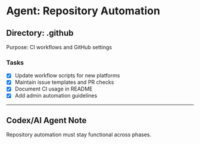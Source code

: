 # Agent: Repository Automation

## Directory: .github
Purpose: CI workflows and GitHub settings

### Tasks
- [x] Update workflow scripts for new platforms
- [x] Maintain issue templates and PR checks
- [x] Document CI usage in README
- [x] Add admin automation guidelines

---

## Codex/AI Agent Note
Repository automation must stay functional across phases.
